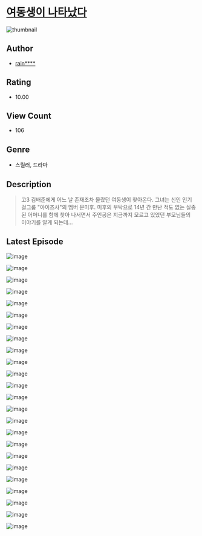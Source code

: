 # [여동생이 나타났다](https://comic.naver.com/challenge/list?titleId=810423)
![thumbnail](https://image-comic.pstatic.net/user_contents_data/challenge_comic/2023/05/23/295371/upload_3559308462111798583_480x623.jpeg)

## Author
- [rain****](https://comic.naver.com/artistTitle?id=295371)

## Rating
- 10.00

## View Count
- 106

## Genre
- 스릴러, 드라마

## Description
> 고3 김배준에게 어느 날 존재조차 몰랐던 여동생이 찾아온다. 그녀는 신인 인기 걸그룹 "아이즈사"의 멤버 문미후. 미후의 부탁으로 14년 간 만난 적도 없는 실종된 어머니를 함께 찾아 나서면서 주인공은 지금까지 모르고 있었던 부모님들의 이야기를 알게 되는데...


## Latest Episode
![image](https://image-comic.pstatic.net/user_contents_data/challenge_comic/2023/05/23/295371/upload_7291717265172935268.jpeg)

![image](https://image-comic.pstatic.net/user_contents_data/challenge_comic/2023/05/23/295371/upload_3703146599130883171.jpeg)

![image](https://image-comic.pstatic.net/user_contents_data/challenge_comic/2023/05/23/295371/upload_3774352265632572467.jpeg)

![image](https://image-comic.pstatic.net/user_contents_data/challenge_comic/2023/05/23/295371/upload_3774353373750374456.jpeg)

![image](https://image-comic.pstatic.net/user_contents_data/challenge_comic/2023/05/23/295371/upload_7378131375908611128.jpeg)

![image](https://image-comic.pstatic.net/user_contents_data/challenge_comic/2023/05/23/295371/upload_3702350754472355384.jpeg)

![image](https://image-comic.pstatic.net/user_contents_data/challenge_comic/2023/05/23/295371/upload_3544958954884117561.jpeg)

![image](https://image-comic.pstatic.net/user_contents_data/challenge_comic/2023/05/23/295371/upload_3832904554054562614.jpeg)

![image](https://image-comic.pstatic.net/user_contents_data/challenge_comic/2023/05/23/295371/upload_3775817712788595761.jpeg)

![image](https://image-comic.pstatic.net/user_contents_data/challenge_comic/2023/05/23/295371/upload_7292516580950815801.jpeg)

![image](https://image-comic.pstatic.net/user_contents_data/challenge_comic/2023/05/23/295371/upload_7220221715742274354.jpeg)

![image](https://image-comic.pstatic.net/user_contents_data/challenge_comic/2023/05/23/295371/upload_3847028695791710773.jpeg)

![image](https://image-comic.pstatic.net/user_contents_data/challenge_comic/2023/05/23/295371/upload_3832901044240671286.jpeg)

![image](https://image-comic.pstatic.net/user_contents_data/challenge_comic/2023/05/23/295371/upload_3690756215462453554.jpeg)

![image](https://image-comic.pstatic.net/user_contents_data/challenge_comic/2023/05/23/295371/upload_7291386496990602802.jpeg)

![image](https://image-comic.pstatic.net/user_contents_data/challenge_comic/2023/05/23/295371/upload_3906653209894402405.jpeg)

![image](https://image-comic.pstatic.net/user_contents_data/challenge_comic/2023/05/23/295371/upload_4050254701876361009.jpeg)

![image](https://image-comic.pstatic.net/user_contents_data/challenge_comic/2023/05/23/295371/upload_7234525258129236272.jpeg)

![image](https://image-comic.pstatic.net/user_contents_data/challenge_comic/2023/05/23/295371/upload_3761685706292290913.jpeg)

![image](https://image-comic.pstatic.net/user_contents_data/challenge_comic/2023/05/23/295371/upload_3487256382912410210.jpeg)

![image](https://image-comic.pstatic.net/user_contents_data/challenge_comic/2023/05/23/295371/upload_3846466853165151792.jpeg)

![image](https://image-comic.pstatic.net/user_contents_data/challenge_comic/2023/05/23/295371/upload_3918523519476249185.jpeg)

![image](https://image-comic.pstatic.net/user_contents_data/challenge_comic/2023/05/23/295371/upload_3763100743313221219.jpeg)

![image](https://image-comic.pstatic.net/user_contents_data/challenge_comic/2023/05/23/295371/upload_7149238141909742900.jpeg)
